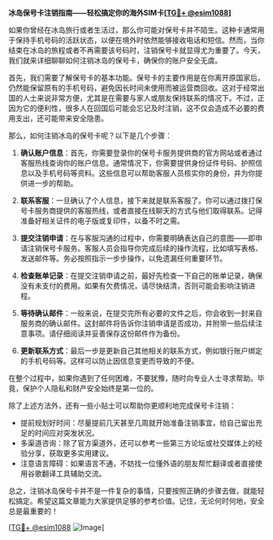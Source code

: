 **冰岛保号卡注销指南——轻松搞定你的海外SIM卡[[TG💪+ @esim1088](https://t.me/s/esim1088)]**

如果你曾经在冰岛旅行或者生活过，那么你可能对保号卡并不陌生。这种卡通常用于保持手机号码的活跃状态，以便在境外时依然能够接收电话和短信。然而，当你结束在冰岛的旅程或者不再需要该号码时，注销保号卡就显得尤为重要了。今天，我们就来详细聊聊如何注销冰岛的保号卡，确保你的账户安全无虞。

首先，我们需要了解保号卡的基本功能。保号卡的主要作用是在你离开原国家后，仍然能保留原有的手机号码，避免因长时间未使用而被运营商回收。这对于经常出国的人士来说非常方便，尤其是在需要与家人或朋友保持联系的情况下。不过，正因为它的便利性，很多人在回国后可能会忘记及时注销，这不仅会造成不必要的费用支出，还可能带来安全隐患。

那么，如何注销冰岛的保号卡呢？以下是几个步骤：

1. **确认账户信息**：首先，你需要登录你的保号卡服务提供商的官方网站或者通过客服热线查询你的账户信息。通常情况下，你需要提供身份证件号码、护照信息以及手机号码等资料。这些信息可以帮助客服人员核实你的身份，并为你提供进一步的帮助。

2. **联系客服**：一旦确认了个人信息，接下来就是联系客服了。你可以通过拨打保号卡服务商提供的客服热线，或者直接在线聊天的方式与他们取得联系。记得准备好相关证件的电子版或复印件，以备不时之需。

3. **提交注销申请**：在与客服沟通的过程中，你需要明确表达自己的意图——即申请注销保号卡服务。客服人员会指导你完成后续的操作流程，比如填写表格、发送邮件等。务必按照指示一步步操作，以免遗漏任何重要环节。

4. **检查账单记录**：在提交注销申请之前，最好先检查一下自己的账单记录，确保没有未支付的费用。如果有欠费情况，请尽快结清，否则可能会影响注销进程。

5. **等待确认邮件**：一般来说，在提交完所有必要的文件之后，你会收到一封来自服务商的确认邮件。这封邮件将告诉你注销申请是否成功，并附带一些后续注意事项。请仔细阅读并妥善保存这份邮件作为备份。

6. **更新联系方式**：最后一步是更新自己其他相关的联系方式，例如银行账户绑定的手机号码等。这样可以防止因信息变更而导致的不便。

在整个过程中，如果你遇到了任何困难，不要犹豫，随时向专业人士寻求帮助。毕竟，保护个人隐私和财产安全始终是第一位的。

除了上述方法外，还有一些小贴士可以帮助你更顺利地完成保号卡注销：

- 提前规划好时间：尽量提前几天甚至几周就开始准备注销事宜，给自己留出充足的时间应对突发状况。
- 多渠道咨询：除了官方渠道外，还可以参考一些第三方论坛或社交媒体上的经验分享，获取更多实用建议。
- 注意语言障碍：如果语言不通，不妨找一位懂外语的朋友帮忙翻译或者直接使用谷歌翻译工具辅助交流。

总之，注销冰岛保号卡并不是一件复杂的事情，只要按照正确的步骤去做，就能轻松搞定。希望这篇文章能为大家提供足够的参考价值。记住，无论何时何地，安全总是最重要的！

[[TG💪+ @esim1088](https://t.me/s/esim1088) ![Image](https://i.postimg.cc/4NQfJmqS/Snipaste-2025-05-13-00-14-12.png)]